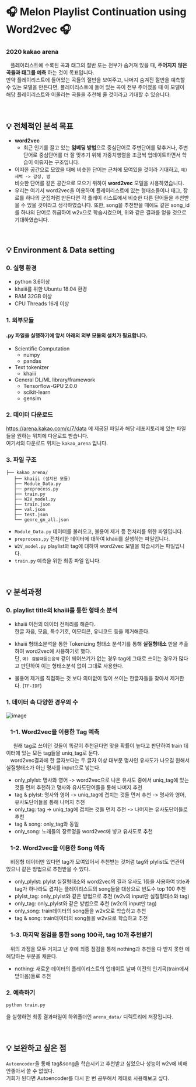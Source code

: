 # :headphones: Melon Playlist Continuation using Word2vec :headphones:

###  2020 kakao arena
&nbsp;&nbsp; 플레이리스트에 수록된 곡과 태그의 절반 또는 전부가 숨겨져 있을 때, __주어지지 않은 곡들과 태그를 예측__ 하는 것이 목표입니다. <br>
만약 플레이리스트에 들어있는 곡들의 절반을 보여주고, 나머지 숨겨진 절반을 예측할 수 있는 모델을 만든다면, 플레이리스트에 들어 있는 곡이 전부  주어졌을 때 이 모델이 해당 플레이리스트와 어울리는 곡들을 추천해 줄 것이라고 기대할 수 있습니다.

<br>

## :bulb: 전체적인 분석 목표
 - **word2vec**
   + 최근 인기를 끌고 있는 **임베딩 방법**으로 중심단어로 주변단어를 맞추거나, 주변단어로 중심단어를 더 잘 맞추기 위해 가중치행렬을 조금씩 업데이트하면서 학습이 이뤄지는 구조입니다. <br>
 - 어떠한 공간으로 모았을 때에 비슷한 단어는 근처에 모여있을 것이라 기대하고, `예) 새벽 -> 감성, 밤`<br>
비슷한 단어를 같은 공간으로 모으기 위하여 **word2vec** 모델을 사용하였습니다.<br> 
 - 우리는 여기서 word2vec을 이용하여 플레이리스트에 있는 형태소들이나 태그, 장르를 하나의 군집처럼 만든다면 각 플레이 리스트에서 비슷한 다른 단어들을 추천받을 수 있을 것이라고 생각하였습니다. 
또한, song을 추천받을 때에도 같은 song_id를 하나의 단어로 취급하여 w2v으로 학습시켰으며, 위와 같은 결과를 얻을 것으로 기대하였습니다.

<br>

## :bulb: Environment & Data setting

### 0. 실행 환경
+ python 3.6이상
+ khaiii를 위한 Ubuntu 18.04 환경
+ RAM 32GB 이상
+ CPU Threads 16개 이상

### 1. 외부모듈
 #### .py 파일을 실행하기에 앞서 아래의 외부 모듈의 설치가 필요합니다. 
 
 - Scientific Computation
   + numpy 
   + pandas
 - Text tokenizer
   + khaiii
 - General DL/ML library/framework
   + Tensorflow-GPU 2.0.0
   + scikit-learn
   + gensim

### 2. 데이터 다운로드
https://arena.kakao.com/c/7/data 에 제공된 파일과 해당 레포지토리에 있는 파일들을 원하는 위치에 다운로드 받습니다. <br>
여기서의 다운로드 위치는 `kakao_arena` 입니다.

### 3. 파일 구조
```
├── kakao_arena/
   ├── khaiii (설치된 모듈)
   ├── Module_Data.py
   ├── preprocess.py
   ├── train.py
   ├── W2V_model.py
   ├── train.json 
   ├── val.json 
   ├── test.json 
   └── genre_gn_all.json
```
 - `Module_Data.py` 데이터를 불러오고, 불용어 제거 등 전처리를 위한 파일입니다.
 - `preprocess,py` 전처리한 데이터에 대하여 khaiii를 실행하는 파일입니다.
 - `W2V_model.py` playlist와 tag에 대하여 word2vec 모델을 학습시키는 파일입니다.
 - `train.py` 예측을 위한 최종 파일 입니다.
 
 <br>
 
## :bulb: 분석과정
### 0. playlist title의 khaiii를 통한 형태소 분석
* khaiii 이전의 데이터 전처리를 해준다.<br>
한글 자음, 모음, 특수기호, 이모티콘, 유니코드 등을 제거해준다.

* khaiii 형태소분석을 통한 Tokenizing
형태소 분석기를 통해 __실질형태소__ 만을 추출하여 word2vec에 사용하기로 했다.<br>
단, `예) 겜할때듣는음악` 같이 띄어쓰기가 없는 경우 tag에 그대로 쓰이는 경우가 많다고 판단하여 이는 형태소분석 없이 그대로 사용한다.<br>

* 불용어 제거를 직접하는 것 보다 의미없이 많이 쓰이는 한글자들을 찾아서 제거한다. (`TF-IDF`)


### 1. 데이터 속 다양한 경우의 수
![image](https://user-images.githubusercontent.com/56948006/87875892-4dfd7d80-ca0f-11ea-99c8-85e148ce87f9.png)
### &nbsp;&nbsp; 1-1. Word2vec을 이용한 Tag 예측<br>
&nbsp;&nbsp;&nbsp;&nbsp; 원래 tag로 쓰이던 것들이 똑같이 추천된다면 맞을 확률이 높다고 판단하여 train 데이터에 있는 모든 tag들을 uniq_tag로 둔다.<br>
&nbsp;&nbsp; word2vec결과에 한 글자보다는 두 글자 이상 대부분 명사인 유사도가 나오길 원해서 실질형태소가 아닌 명사를 input으로 넣는다.<br>
  + only_plylst: 명사와 영어 -> word2vec으로 나온 유사도 중에서 uniq_tag에 있는 것들 먼저 추천하고 명사와 유사도단어들을 통해 나머지 추천<br>
  + tag & plylst: 명사와 영어 -> uniq_tag에 겹치는 것들 먼저 추천 -> 명사와 영어, 유사도단어들을 통해 나머지 추천
  + only_tag: tag -> uniq_tag에 겹치는 것들 먼저 추천 -> 나머지는 유사도단어들로 추천
  + tag & song: only_tag와 동일
  + only_song: 노래들의 장르명을 word2vec에 넣고 유사도로 추천
  

### &nbsp;&nbsp; 1-2. Word2vec을 이용한 Song 예측<br>
&nbsp;&nbsp; 비정형 데이터만 있다면 tag가 모여있어서 추천받는 것처럼 tag와 plylist도 연관이 있으니 같은 방법으로 추천받을 수 있다.
  + only_plylst: plylst 실질형태소와 word2vec의 결과 유사도 1등을 사용하여 title과 tag가 하나라도 겹치는 플레이리스트의 song들을 대상으로 빈도수 top 100 추천
  + plylst_tag: only_plylst와 같은 방법으로 추천 (w2v의 input만 실질형태소와 tag)
  + only_tag: only_plylst와 같은 방법으로 추천 (w2c의 input만 tag)
  + only_song: train데이터의 song들을 w2v으로 학습하고 추천
  + tag & song: train데이터의 song들을 w2v으로 학습하고 추천
  
  
### &nbsp;&nbsp; 1-3. 마지막 점검을 통한 song 100곡, tag 10개 추천받기
&nbsp;&nbsp; 위의 과정을 모두 거치고 난 후에 최종 점검을 통해 nothing과 추천을 다 받지 못한 에 해당하는 부분을 채운다.
  + nothing: 새로운 데이터의 플레이리스트의 업데이트 날짜 이전의 인기곡(train에서 받아옴)들로 추천

### 2. 예측하기
```
python train.py
```
을 실행하면 최종 결과파일이 하위폴더인 `arena_data/` 디렉토리에 저장됩니다.

<br>

## :bulb: 보완하고 싶은 점
`Autoencoder`을 통해 tag&song을 학습시키고 추천받고 싶었으나 성능이 w2v에 비해 안좋아서 쓸 수 없었다.<br>
기회가 된다면 Autoencoder를 다시 한 번 공부해서 제대로 사용해보고 싶다.
